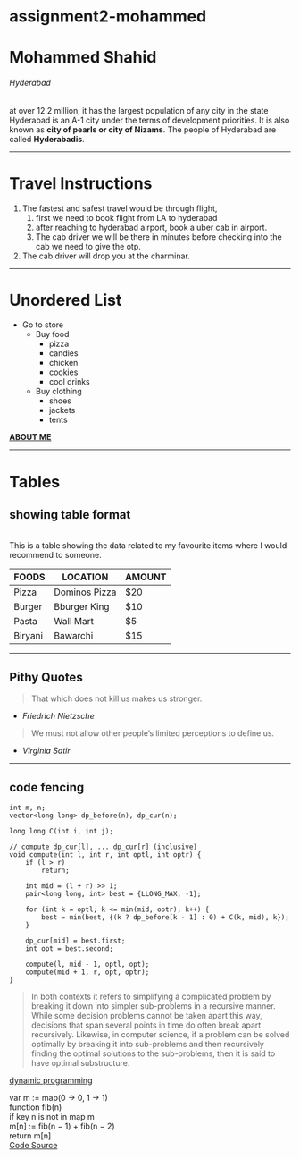 # assignment2-mohammed
# Mohammed Shahid
###### Hyderabad
at over 12.2 million, it has the largest population of any city in the state Hyderabad is an A-1 city under the terms of development priorities. It is also known as **city of pearls or city of Nizams**. The people of Hyderabad are called **Hyderabadis**.


***
# Travel Instructions
1. The fastest and safest travel would be through flight,  
    1. first we need to book flight from LA to hyderabad
    2. after reaching to hyderabad airport, book a uber cab in airport.
    3. The cab driver we will be there in minutes before checking into the cab we need to give the otp.
2. The cab driver will drop you at the charminar.

***
# Unordered List

* Go to store
    * Buy food
        * pizza
        * candies
        * chicken 
        * cookies
        * cool drinks
    * Buy clothing
        * shoes
        * jackets
        * tents

**[ABOUT ME](AboutMe.md)**

***

# Tables

## showing table format
<br>
This is a table showing the data related to my favourite items 
where I would recommend to someone.

|FOODS|LOCATION|AMOUNT|
|---|---|---|
|Pizza|Dominos Pizza|$20|
|Burger|Bburger King|$10|
|Pasta|Wall Mart|$5|
|Biryani|Bawarchi|$15|

*** 

## Pithy Quotes

> That which does not kill us makes us stronger.
- *Friedrich Nietzsche*

> We must not allow other people’s limited perceptions to define us.
- *Virginia Satir*

***
## code fencing

    int m, n;  
    vector<long long> dp_before(n), dp_cur(n);  

    long long C(int i, int j);  

    // compute dp_cur[l], ... dp_cur[r] (inclusive)
    void compute(int l, int r, int optl, int optr) {
        if (l > r)
            return;

        int mid = (l + r) >> 1;
        pair<long long, int> best = {LLONG_MAX, -1};

        for (int k = optl; k <= min(mid, optr); k++) {
            best = min(best, {(k ? dp_before[k - 1] : 0) + C(k, mid), k});
        }

        dp_cur[mid] = best.first;
        int opt = best.second;

        compute(l, mid - 1, optl, opt);
        compute(mid + 1, r, opt, optr);
    }


> In both contexts it refers to simplifying a complicated problem by breaking it down into simpler sub-problems in a recursive manner. While some decision problems cannot be taken apart this way, decisions that span several points in time do often break apart recursively. Likewise, in computer science, if a problem can be solved optimally by breaking it into sub-problems and then recursively finding the optimal solutions to the sub-problems, then it is said to have optimal substructure.

[dynamic programming](https://en.wikipedia.org/wiki/Dynamic_programming)

var m := map(0 → 0, 1 → 1)  
  function fib(n)  
      if key n is not in map m  
          m[n] := fib(n − 1) + fib(n − 2)  
      return m[n]  
[Code Source](https://en.wikipedia.org/wiki/Dynamic_programming)

    



